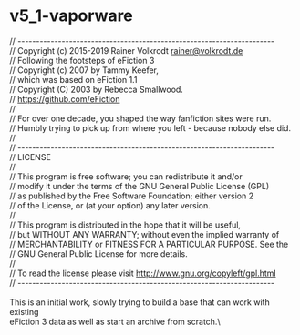 # v5_1-vaporware

// ----------------------------------------------------------------------\
// Copyright (c) 2015-2019 Rainer Volkrodt <rainer@volkrodt.de>\
// Following the footsteps of eFiction 3\
// Copyright (c) 2007 by Tammy Keefer,\
// which was based on eFiction 1.1\
// Copyright (C) 2003 by Rebecca Smallwood.\
// https://github.com/eFiction  \
//\
// For over one decade, you shaped the way fanfiction sites were run.\
// Humbly trying to pick up from where you left - because nobody else did.\
//\
// ----------------------------------------------------------------------\
// LICENSE\
//\
// This program is free software; you can redistribute it and/or\
// modify it under the terms of the GNU General Public License (GPL)\
// as published by the Free Software Foundation; either version 2\
// of the License, or (at your option) any later version.\
//\
// This program is distributed in the hope that it will be useful,\
// but WITHOUT ANY WARRANTY; without even the implied warranty of\
// MERCHANTABILITY or FITNESS FOR A PARTICULAR PURPOSE.  See the\
// GNU General Public License for more details.\
//\
// To read the license please visit http://www.gnu.org/copyleft/gpl.html  \
// ----------------------------------------------------------------------\
\
This is an initial work, slowly trying to build a base that can work with existing\
eFiction 3 data as well as start an archive from scratch.\
